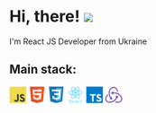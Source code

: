 # Hi, there! <img src='https://camo.githubusercontent.com/e8e7b06ecf583bc040eb60e44eb5b8e0ecc5421320a92929ce21522dbc34c891/68747470733a2f2f6d656469612e67697068792e636f6d2f6d656469612f6876524a434c467a6361737252346961377a2f67697068792e676966' width='40'> 

I'm React JS Developer from Ukraine

## Main stack:

<img src='https://github.com/devicons/devicon/blob/master/icons/javascript/javascript-original.svg' width='30'>
<img src='https://github.com/devicons/devicon/blob/master/icons/html5/html5-original.svg' width='30'>
<img src='https://github.com/devicons/devicon/blob/master/icons/css3/css3-original.svg' width='30'>
<img src='https://github.com/devicons/devicon/blob/master/icons/react/react-original-wordmark.svg' width='30'>
<img src='https://github.com/devicons/devicon/blob/master/icons/typescript/typescript-original.svg' width='30'>
<img src='https://github.com/devicons/devicon/blob/master/icons/redux/redux-original.svg' width='30'>
